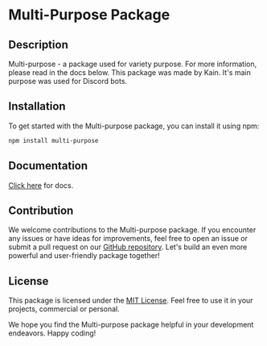 # Multi-Purpose Package

## Description

Multi-purpose - a package used for variety purpose. For more information, please read in the docs below.
This package was made by Kain. It's main purpose was used for Discord bots.

## Installation

To get started with the Multi-purpose package, you can install it using npm:

```bash
npm install multi-purpose
```

## Documentation
[Click here](https://kainthedev.github.io/multi-documentation/) for docs.

## Contribution

We welcome contributions to the Multi-purpose package. If you encounter any issues or have ideas for improvements, feel free to open an issue or submit a pull request on our [GitHub repository](https://github.com/KainTheDev/multi-purpose). Let's build an even more powerful and user-friendly package together!

## License

This package is licensed under the [MIT License](https://opensource.org/licenses/MIT). Feel free to use it in your projects, commercial or personal.

We hope you find the Multi-purpose package helpful in your development endeavors. Happy coding!